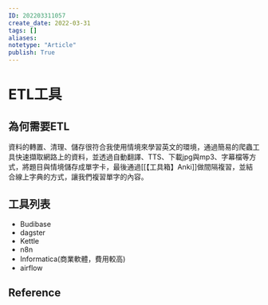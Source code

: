```yaml
---
ID: 202203311057
create_date: 2022-03-31
tags: []	
aliases:
notetype: "Article"
publish: True
---
```


# ETL工具

## 為何需要ETL

資料的轉置、清理、儲存很符合我使用情境來學習英文的環境，通過簡易的爬蟲工具快速擷取網路上的資料，並透過自動翻譯、TTS、下載jpg與mp3、字幕檔等方式，將題目與情境儲存成單字卡，最後通過[[【工具箱】Anki]]做間隔複習，並結合線上字典的方式，讓我們複習單字的內容。

## 工具列表

- Budibase
- dagster
- Kettle
- n8n
- Informatica(商業軟體，費用較高)
- airflow

## Reference
